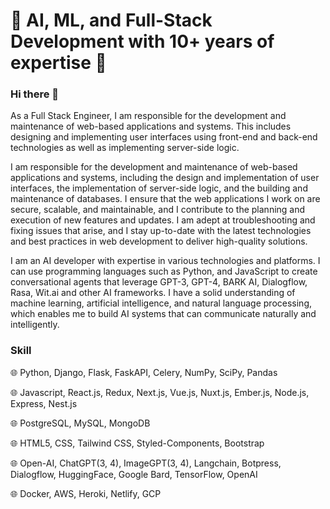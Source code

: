 
# 🚀 AI, ML, and Full-Stack Development with 10+ years of expertise 🚀


### Hi there 👋
As a Full Stack Engineer, I am responsible for the development and maintenance of web-based applications and systems. This includes designing and implementing user interfaces using front-end and back-end technologies as well as implementing server-side logic.

I am responsible for the development and maintenance of web-based applications and systems, including the design and implementation of user interfaces, the implementation of server-side logic, and the building and maintenance of databases. I ensure that the web applications I work on are secure, scalable, and maintainable, and I contribute to the planning and execution of new features and updates. I am adept at troubleshooting and fixing issues that arise, and I stay up-to-date with the latest technologies and best practices in web development to deliver high-quality solutions.

I am an AI developer with expertise in various technologies and platforms. I can use programming languages such as Python, and JavaScript to create conversational agents that leverage GPT-3, GPT-4, BARK AI, Dialogflow, Rasa, Wit.ai and other AI frameworks. I have a solid understanding of machine learning, artificial intelligence, and natural language processing, which enables me to build AI systems that can communicate naturally and intelligently.


### Skill
 
🌐 Python, Django, Flask, FaskAPI, Celery, NumPy, SciPy, Pandas

🌐 Javascript, React.js, Redux, Next.js, Vue.js, Nuxt.js, Ember.js, Node.js, Express, Nest.js

🌐 PostgreSQL, MySQL, MongoDB

🌐 HTML5, CSS, Tailwind CSS, Styled-Components, Bootstrap

🌐 Open-AI, ChatGPT(3, 4), ImageGPT(3, 4), Langchain, Botpress, Dialogflow, HuggingFace,  Google Bard, TensorFlow, OpenAI

🌐 Docker, AWS, Heroki, Netlify, GCP

